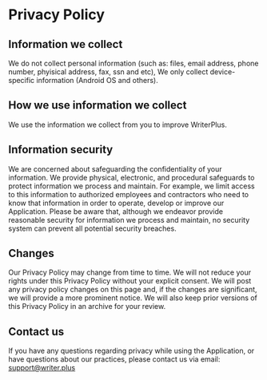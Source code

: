 # Privacy Policy

## Information we collect

We do not collect personal information (such as: files, email address, phone number, phyisical address, fax, ssn and etc), We only collect device-specific information (Android OS and others).

## How we use information we collect

We use the information we collect from you to improve WriterPlus.

## Information security

We are concerned about safeguarding the confidentiality of your information. We provide physical, electronic, and procedural safeguards to protect information we process and maintain. For example, we limit access to this information to authorized employees and contractors who need to know that information in order to operate, develop or improve our Application. Please be aware that, although we endeavor provide reasonable security for information we process and maintain, no security system can prevent all potential security breaches.

## Changes

Our Privacy Policy may change from time to time. We will not reduce your rights under this Privacy Policy without your explicit consent. We will post any privacy policy changes on this page and, if the changes are significant, we will provide a more prominent notice. We will also keep prior versions of this Privacy Policy in an archive for your review.

## Contact us

If you have any questions regarding privacy while using the Application, or have questions about our practices, please contact us via email: support@writer.plus
